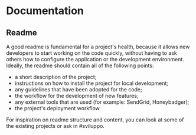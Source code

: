 # Documentation

## Readme

A good readme is fundamental for a project's health, because it allows new developers to start 
working on the code quickly, without having to ask others how to configure the application or the
development environment. Ideally, the readme should contain all of the following points:

- a short description of the project;
- instructions on how to install the project for local development;
- any guidelines that have been adopted for the code;
- the workflow for the development of new features;
- any external tools that are used (for example: SendGrid, Honeybadger);
- the project's deployment workflow.

For inspiration on readme structure and content, you can look at some of the existing projects or 
ask in #sviluppo.
